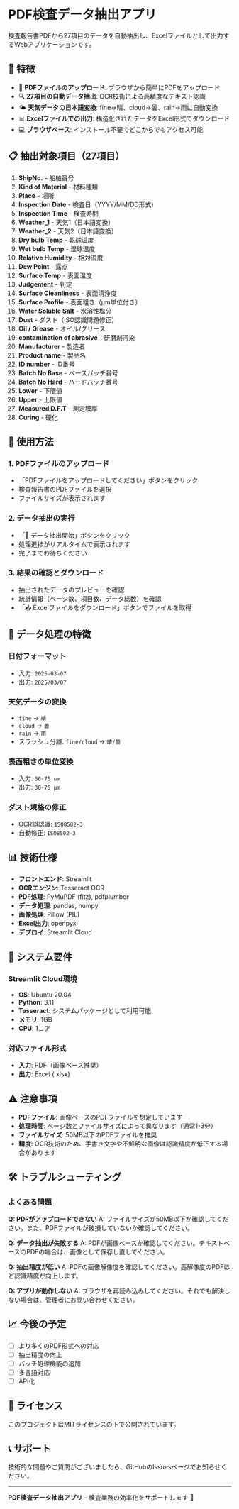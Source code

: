 # PDF検査データ抽出アプリ

検査報告書PDFから27項目のデータを自動抽出し、Excelファイルとして出力するWebアプリケーションです。

## 🌟 特徴

- 📄 **PDFファイルのアップロード**: ブラウザから簡単にPDFをアップロード
- 🔍 **27項目の自動データ抽出**: OCR技術による高精度なテキスト認識
- 🌤️ **天気データの日本語変換**: fine→晴、cloud→曇、rain→雨に自動変換
- 📊 **Excelファイルでの出力**: 構造化されたデータをExcel形式でダウンロード
- 💻 **ブラウザベース**: インストール不要でどこからでもアクセス可能

## 📋 抽出対象項目（27項目）

1. **ShipNo.** - 船舶番号
2. **Kind of Material** - 材料種類
3. **Place** - 場所
4. **Inspection Date** - 検査日（YYYY/MM/DD形式）
5. **Inspection Time** - 検査時間
6. **Weather_1** - 天気1（日本語変換）
7. **Weather_2** - 天気2（日本語変換）
8. **Dry bulb Temp** - 乾球温度
9. **Wet bulb Temp** - 湿球温度
10. **Relative Humidity** - 相対湿度
11. **Dew Point** - 露点
12. **Surface Temp** - 表面温度
13. **Judgement** - 判定
14. **Surface Cleanliness** - 表面清浄度
15. **Surface Profile** - 表面粗さ（µm単位付き）
16. **Water Soluble Salt** - 水溶性塩分
17. **Dust** - ダスト（ISO認識問題修正）
18. **Oil / Grease** - オイル/グリース
19. **contamination of abrasive** - 研磨剤汚染
20. **Manufacturer** - 製造者
21. **Product name** - 製品名
22. **ID number** - ID番号
23. **Batch No Base** - ベースバッチ番号
24. **Batch No Hard** - ハードバッチ番号
25. **Lower** - 下限値
26. **Upper** - 上限値
27. **Measured D.F.T** - 測定膜厚
28. **Curing** - 硬化

## 🚀 使用方法

### 1. PDFファイルのアップロード
- 「PDFファイルをアップロードしてください」ボタンをクリック
- 検査報告書のPDFファイルを選択
- ファイルサイズが表示されます

### 2. データ抽出の実行
- 「🚀 データ抽出開始」ボタンをクリック
- 処理進捗がリアルタイムで表示されます
- 完了までお待ちください

### 3. 結果の確認とダウンロード
- 抽出されたデータのプレビューを確認
- 統計情報（ページ数、項目数、データ総数）を確認
- 「📥 Excelファイルをダウンロード」ボタンでファイルを取得

## 🎯 データ処理の特徴

### 日付フォーマット
- 入力: `2025-03-07`
- 出力: `2025/03/07`

### 天気データの変換
- `fine` → `晴`
- `cloud` → `曇`
- `rain` → `雨`
- スラッシュ分離: `fine/cloud` → `晴/曇`

### 表面粗さの単位変換
- 入力: `30-75 um`
- 出力: `30-75 µm`

### ダスト規格の修正
- OCR誤認識: `1S08502-3`
- 自動修正: `ISO8502-3`

## 📊 技術仕様

- **フロントエンド**: Streamlit
- **OCRエンジン**: Tesseract OCR
- **PDF処理**: PyMuPDF (fitz), pdfplumber
- **データ処理**: pandas, numpy
- **画像処理**: Pillow (PIL)
- **Excel出力**: openpyxl
- **デプロイ**: Streamlit Cloud

## 🔧 システム要件

### Streamlit Cloud環境
- **OS**: Ubuntu 20.04
- **Python**: 3.11
- **Tesseract**: システムパッケージとして利用可能
- **メモリ**: 1GB
- **CPU**: 1コア

### 対応ファイル形式
- **入力**: PDF（画像ベース推奨）
- **出力**: Excel (.xlsx)

## ⚠️ 注意事項

- **PDFファイル**: 画像ベースのPDFファイルを想定しています
- **処理時間**: ページ数とファイルサイズによって異なります（通常1-3分）
- **ファイルサイズ**: 50MB以下のPDFファイルを推奨
- **精度**: OCR技術のため、手書き文字や不鮮明な画像は認識精度が低下する場合があります

## 🛠️ トラブルシューティング

### よくある問題

**Q: PDFがアップロードできない**
A: ファイルサイズが50MB以下か確認してください。また、PDFファイルが破損していないか確認してください。

**Q: データ抽出が失敗する**
A: PDFが画像ベースか確認してください。テキストベースのPDFの場合は、画像として保存し直してください。

**Q: 抽出精度が低い**
A: PDFの画像解像度を確認してください。高解像度のPDFほど認識精度が向上します。

**Q: アプリが動作しない**
A: ブラウザを再読み込みしてください。それでも解決しない場合は、管理者にお問い合わせください。

## 📈 今後の予定

- [ ] より多くのPDF形式への対応
- [ ] 抽出精度の向上
- [ ] バッチ処理機能の追加
- [ ] 多言語対応
- [ ] API化

## 📄 ライセンス

このプロジェクトはMITライセンスの下で公開されています。

## 📞 サポート

技術的な問題やご質問がございましたら、GitHubのIssuesページでお知らせください。

---

**PDF検査データ抽出アプリ** - 検査業務の効率化をサポートします 🚀
